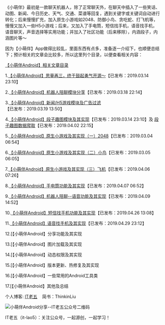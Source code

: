 《小萌伴》最初是一款聊天机器人，除了正常聊天外，在聊天中插入了一些笑话、动图、新闻、今日历史、天气、交通、菜谱等回复，遇到关键字或关键词自动进行转化；后来慢慢扩充，加入原生小游戏如2048、防御小鸟、贪吃蛇、打飞机等，慢慢又加入一些H5小游戏；后来，又加入了手电筒，短信找手机，语音找手机，语音聊天，声音选择等实用功能；并加入了社区功能（后来移除），内涵段子，内涵图片等～

因为【小萌伴】App做得比较乱，里面东西有点多，准备逐一介绍下，也顺便总结下；预计相关的文章会比较多，所以这里列个目录，以便查看相关内容：

[【小萌伴Android】相关文章目录](https://itlao5.com/wp/archives/881)

1.[【小萌伴Android】思量再三，终于鼓起勇气开源～](https://itlao5.com/wp/archives/1942)【已发布：2019.03.14 23:10】

2.[【小萌伴Android】机器人陪聊模块分享](https://itlao5.com/wp/archives/834)【已发布：2019.03.18 22:14】

3.[【小萌伴Android】新闻/H5游戏模块及广告过滤](https://itlao5.com/wp/archives/839)【已发布：2019.03.19 13:50】

4.[【小萌伴Android】段子趣图模块及其实现](https://itlao5.com/wp/archives/868)【已发布：2019.03.14 23:10】及 [段子趣图数据爬取](https://itlao5.com/wp/archives/696)【已发布：2019.04.02 22:15】

5.[【小萌伴Android】原生小游戏及其实现（一）2048](https://itlao5.com/wp/archives/871)【已发布：2019.03.04 06:54】

6.[【小萌伴Android】原生小游戏及其实现（二）小鸟](https://itlao5.com/wp/archives/874)【已发布：2019.03.05 06:05】

7.[【小萌伴Android】原生小游戏及其实现（三）飞机](https://itlao5.com/wp/archives/877)【已发布：2019.04.06 07:26】

8.[【小萌伴Android】手电筒功能及其实现](https://itlao5.com/wp/archives/883)【已发布：2019.04.07 06:52】

9.[【小萌伴Android】机器人陪聊--语音功能及其实现](https://itlao5.com/wp/archives/886)【已发布：2019.04.09 14:52】

10.[【小萌伴Android】短信找手机功能及其实现](https://itlao5.com/wp/archives/907)【已发布：2019.04.26 13:08】

11.[【小萌伴Android】语音找手机及其实现](https://itlao5.com/wp/archives/912)【已发布：2019.04.29 23:12】

12.[【小萌伴Android】分享功能及其实现

13.[【小萌伴Android】图片加载及其实现

14.[【小萌伴Android】动态权限及其实现

15.[【小萌伴Android】版本更新、热修复及其实现

16.[【小萌伴Android】一些常用的Android工具类

17.[【小萌伴Android】其他及总结


个人博客: [IT老五](https://itlao5.com)    简书：ThinkinLiu


![小萌伴Android分享--IT老五公众号二维码](https://itlao5.com/wp/wp-content/uploads/2019/09/a0802-9166166-931fd471780b7e64.jpg)

IT老五（it-lao5）：关注公众号，一起源创，一起学习！

